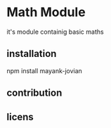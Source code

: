 # Math Module
it's module containig basic maths
## installation

npm install mayank-jovian


## contribution
## licens
